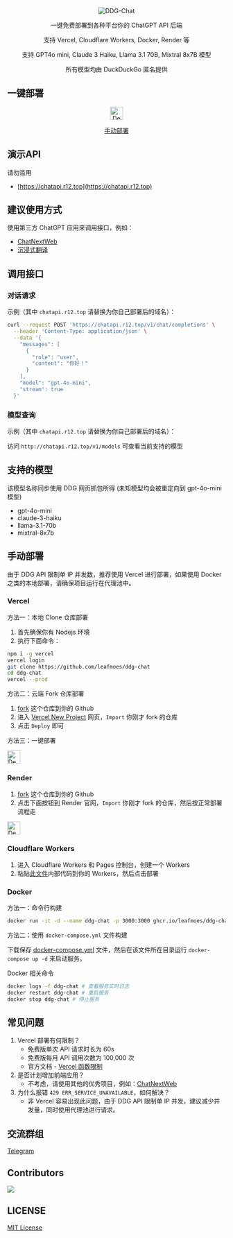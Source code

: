 <div align="center">
<img src="https://socialify.git.ci/leafmoes/DDG-Chat/image?font=Inter&forks=1&issues=1&logo=https://duckduckgo.com/assets/logo_header.v109.svg&name=1&pattern=Plus&pulls=1&stargazers=1&theme=Auto" alt="DDG-Chat"/>

一键免费部署到各种平台你的 ChatGPT API 后端

支持 Vercel, Cloudflare Workers, Docker, Render 等

支持 GPT4o mini, Claude 3 Haiku, Llama 3.1 70B, Mixtral 8x7B 模型

所有模型均由 DuckDuckGo 匿名提供

</div>

## 一键部署

<div align="center">

[<img src="https://vercel.com/button" alt="Deploy on Vercel" height="30">](https://vercel.com/new/clone?repository-url=https://github.com/leafmoes/ddg-chat&project-name=ddg-chat&repository-name=ddg-chat) 

[手动部署](https://github.com/leafmoes/DDG-Chat#手动部署)

</div>

## 演示API

请勿滥用

- [https://chatapi.r12.top](https://chatapi.r12.top)

## 建议使用方式

使用第三方 ChatGPT 应用来调用接口，例如：
- [ChatNextWeb](https://github.com/ChatGPTNextWeb/ChatGPT-Next-Web)
- [沉浸式翻译](https://immersivetranslate.com)

## 调用接口

### 对话请求

示例（其中 `chatapi.r12.top` 请替换为你自己部署后的域名）：

```bash
curl --request POST 'https://chatapi.r12.top/v1/chat/completions' \
  --header 'Content-Type: application/json' \
  --data '{
    "messages": [
      {
        "role": "user",
        "content": "你好！"
      }
    ],
    "model": "gpt-4o-mini",
    "stream": true
  }'
```

### 模型查询

示例（其中 `chatapi.r12.top` 请替换为你自己部署后的域名）：

访问 `http://chatapi.r12.top/v1/models` 可查看当前支持的模型

## 支持的模型

该模型名称同步使用 DDG 网页抓包所得 (未知模型均会被重定向到 gpt-4o-mini 模型)

- gpt-4o-mini
- claude-3-haiku
- llama-3.1-70b
- mixtral-8x7b

## 手动部署

由于 DDG API 限制单 IP 并发数，推荐使用 Vercel 进行部署，如果使用 Docker 之类的本地部署，请确保项目运行在代理池中。

### Vercel

方法一：本地 Clone 仓库部署
1. 首先确保你有 Nodejs 环境
2. 执行下面命令：

```bash
npm i -g vercel
vercel login
git clone https://github.com/leafmoes/ddg-chat
cd ddg-chat
vercel --prod
```

方法二：云端 Fork 仓库部署

1. [fork](https://github.com/leafmoes/ddg-chat/fork) 这个仓库到你的 Github
2. 进入 [Vercel New Project](https://vercel.com/new/) 网页，`Import` 你刚才 fork 的仓库
3. 点击 `Deploy` 即可

方法三：一键部署

[<img src="https://vercel.com/button" alt="Deploy on Vercel" height="30">](https://vercel.com/new/clone?repository-url=https%3A%2F%2Fgithub.com%2Fleafmoes%2Fddg-chat&project-name=ddg-chat&repository-name=ddg-chat)

### Render
1. [fork](https://github.com/leafmoes/ddg-chat/fork) 这个仓库到你的 Github
2. 点击下面按钮到 Render 官网，`Import` 你刚才 fork 的仓库，然后按正常部署流程走

[<img src="https://render.com/images/deploy-to-render-button.svg" alt="Deploy on Render" height="30">](https://render.com/deploy)

### Cloudflare Workers

1. 进入 Cloudflare Workers 和 Pages 控制台，创建一个 Workers
2. 粘贴[此文件](https://github.com/leafmoes/DDG-Chat/blob/master/cf/index.js)内部代码到你的 Workers，然后点击部署

### Docker

方法一：命令行构建
```bash
docker run -it -d --name ddg-chat -p 3000:3000 ghcr.io/leafmoes/ddg-chat:latest
```

方法二：使用 `docker-compose.yml` 文件构建

下载保存 [docker-compose.yml](https://github.com/leafmoes/DDG-Chat/blob/master/docker-compose.yml) 文件，然后在该文件所在目录运行 `docker-compose up -d` 来启动服务。

Docker 相关命令

```bash
docker logs -f ddg-chat # 查看服务实时日志
docker restart ddg-chat # 重启服务
docker stop ddg-chat # 停止服务
```

## 常见问题

1. Vercel 部署有何限制？
   - 免费版单次 API 请求时长为 60s
   - 免费版每月 API 调用次数为 100,000 次
   - 官方文档 - [Vercel 函数限制](https://vercel.com/docs/functions/limitations#vercel-functions-limitations)
2. 是否计划增加前端应用？
   - 不考虑，请使用其他的优秀项目，例如：[ChatNextWeb](https://github.com/ChatGPTNextWeb/ChatGPT-Next-Web)
3. 为什么报错 `429 ERR_SERVICE_UNAVAILABLE`，如何解决？
   - 非 Vercel 容易出现此问题，由于 DDG API 限制单 IP 并发，建议减少并发量，同时使用代理池进行请求。

## 交流群组

[Telegram](https://t.me/None)

## Contributors

<a href="https://github.com/leafmoes/ddg-chat/graphs/contributors">
  <img src="https://contrib.rocks/image?repo=leafmoes/ddg-chat" />
</a>

## LICENSE

[MIT License](https://github.com/leafmoes/DDG-Chat/blob/master/LICENSE)

